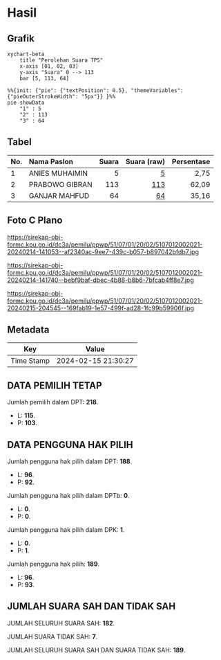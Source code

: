 # Hasil

## Grafik

```mermaid
xychart-beta
    title "Perolehan Suara TPS"
    x-axis [01, 02, 03]
    y-axis "Suara" 0 --> 113
    bar [5, 113, 64]
```

```mermaid
%%{init: {"pie": {"textPosition": 0.5}, "themeVariables": {"pieOuterStrokeWidth": "5px"}} }%%
pie showData
    "1" : 5
    "2" : 113
    "3" : 64
```

## Tabel

| No. | Nama Paslon    | Suara | Suara (raw) | Persentase |
|:--- |:-------------- | -----:| -----------:| ----------:|
| 1   | ANIES MUHAIMIN | 5     | [5][p-1]    | 2,75       |
| 2   | PRABOWO GIBRAN | 113   | [113][p-2]  | 62,09      |
| 3   | GANJAR MAHFUD  | 64    | [64][p-3]   | 35,16      |


[p-1]: https://github.com/gigit-pemilu/pemilu-2024-51-bali/blob/main/pilpres/hitung-suara/sub/51-bali/sub/07-karangasem/sub/01-rendang/sub/2002-rendang/sub/021-tps/sub/paslon-1.txt
[p-2]: https://github.com/gigit-pemilu/pemilu-2024-51-bali/blob/main/pilpres/hitung-suara/sub/51-bali/sub/07-karangasem/sub/01-rendang/sub/2002-rendang/sub/021-tps/sub/paslon-2.txt
[p-3]: https://github.com/gigit-pemilu/pemilu-2024-51-bali/blob/main/pilpres/hitung-suara/sub/51-bali/sub/07-karangasem/sub/01-rendang/sub/2002-rendang/sub/021-tps/sub/paslon-3.txt

## Foto C Plano

https://sirekap-obj-formc.kpu.go.id/dc3a/pemilu/ppwp/51/07/01/20/02/5107012002021-20240214-141053--af2340ac-9ee7-439c-b057-b897042bfdb7.jpg

https://sirekap-obj-formc.kpu.go.id/dc3a/pemilu/ppwp/51/07/01/20/02/5107012002021-20240214-141740--bebf9baf-dbec-4b88-b8b6-7bfcab4ff8e7.jpg

https://sirekap-obj-formc.kpu.go.id/dc3a/pemilu/ppwp/51/07/01/20/02/5107012002021-20240215-204545--169fab19-1e57-499f-ad28-1fc99b59906f.jpg


## Metadata

| Key        | Value               |
| ---------- | ------------------- |
| Time Stamp | 2024-02-15 21:30:27 |


## DATA PEMILIH TETAP

Jumlah pemilih dalam DPT: **218**.
 * L: **115**.
 * P: **103**.

## DATA PENGGUNA HAK PILIH

Jumlah pengguna hak pilih dalam DPT: **188**.
 * L: **96**.
 * P: **92**.

Jumlah pengguna hak pilih dalam DPTb: **0**.
 * L: **0**.
 * P: **0**.

Jumlah pengguna hak pilih dalam DPK: **1**.
 * L: **0**.
 * P: **1**.

Jumlah pengguna hak pilih: **189**.
 * L: **96**.
 * P: **93**.

## JUMLAH SUARA SAH DAN TIDAK SAH

JUMLAH SELURUH SUARA SAH: **182**.

JUMLAH SUARA TIDAK SAH: **7**.

JUMLAH SELURUH SUARA SAH DAN SUARA TIDAK SAH: **189**.


